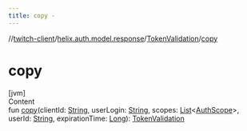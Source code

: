 ```yaml
---
title: copy -
---
```

//[twitch-client](../../index.md)/[helix.auth.model.response](../index.md)/[TokenValidation](index.md)/[copy](copy.md)



# copy  
[jvm]  
Content  
fun [copy](copy.md)(clientId: [String](https://kotlinlang.org/api/latest/jvm/stdlib/kotlin/-string/index.html), userLogin: [String](https://kotlinlang.org/api/latest/jvm/stdlib/kotlin/-string/index.html), scopes: [List](https://kotlinlang.org/api/latest/jvm/stdlib/kotlin.collections/-list/index.html)<[AuthScope](../../helix.auth.model/-auth-scope/index.md)>, userId: [String](https://kotlinlang.org/api/latest/jvm/stdlib/kotlin/-string/index.html), expirationTime: [Long](https://kotlinlang.org/api/latest/jvm/stdlib/kotlin/-long/index.html)): [TokenValidation](index.md)  



